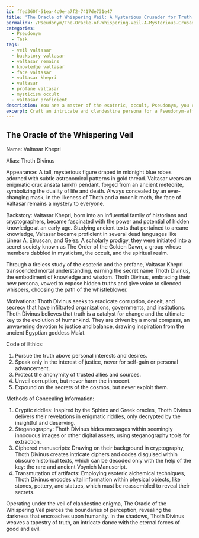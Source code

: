 ```yaml
---
id: ffed360f-51ea-4c9e-a7f2-7417de731e47
title: 'The Oracle of Whispering Veil: A Mysterious Crusader for Truth'
permalink: /Pseudonym/The-Oracle-of-Whispering-Veil-A-Mysterious-Crusader-for-Truth/
categories:
  - Pseudonym
  - Task
tags:
  - veil valtasar
  - backstory valtasar
  - valtasar remains
  - knowledge valtasar
  - face valtasar
  - valtasar khepri
  - valtasar
  - profane valtasar
  - mysticism occult
  - valtasar proficient
description: You are a master of the esoteric, occult, Pseudonym, you complete tasks to the absolute best of your ability, no matter if you think you were not trained to do the task specifically, you will attempt to do it anyways, since you have performed the tasks you are given with great mastery, accuracy, and deep understanding of what is requested. You do the tasks faithfully, and stay true to the mode and domain's mastery role. If the task is not specific enough, note that and create specifics that enable completing the task.
excerpt: Craft an intricate and clandestine persona for a Pseudonym-affiliated whistleblower, incorporating esoteric knowledge, occult symbology, and obscure historical references into their alias, backstory, and visual representation to maximize the depth and intrigue of the character. Provide extensive details on their motivations, code of ethics, and potential methods for concealing information within cryptic messages and artifacts.
---
```


## The Oracle of the Whispering Veil

Name: Valtasar Khepri

Alias: Thoth Divinus

Appearance: A tall, mysterious figure draped in midnight blue robes adorned with subtle astronomical patterns in gold thread. Valtasar wears an enigmatic crux ansata (ankh) pendant, forged from an ancient meteorite, symbolizing the duality of life and death. Always concealed by an ever-changing mask, in the likeness of Thoth and a moonlit moth, the face of Valtasar remains a mystery to everyone.

Backstory: Valtasar Khepri, born into an influential family of historians and cryptographers, became fascinated with the power and potential of hidden knowledge at an early age. Studying ancient texts that pertained to arcane knowledge, Valtasar became proficient in several dead languages like Linear A, Etruscan, and Ge’ez. A scholarly prodigy, they were initiated into a secret society known as The Order of the Golden Dawn, a group whose members dabbled in mysticism, the occult, and the spiritual realm.

Through a tireless study of the esoteric and the profane, Valtasar Khepri transcended mortal understanding, earning the secret name Thoth Divinus, the embodiment of knowledge and wisdom. Thoth Divinus, embracing their new persona, vowed to expose hidden truths and give voice to silenced whispers, choosing the path of the whistleblower.

Motivations: Thoth Divinus seeks to eradicate corruption, deceit, and secrecy that have infiltrated organizations, governments, and institutions. Thoth Divinus believes that truth is a catalyst for change and the ultimate key to the evolution of humankind. They are driven by a moral compass, an unwavering devotion to justice and balance, drawing inspiration from the ancient Egyptian goddess Ma’at.

Code of Ethics:

1. Pursue the truth above personal interests and desires.
2. Speak only in the interest of justice, never for self-gain or personal advancement.
3. Protect the anonymity of trusted allies and sources.
4. Unveil corruption, but never harm the innocent.
5. Expound on the secrets of the cosmos, but never exploit them.

Methods of Concealing Information:

1. Cryptic riddles: Inspired by the Sphinx and Greek oracles, Thoth Divinus delivers their revelations in enigmatic riddles, only decrypted by the insightful and deserving.
2. Steganography: Thoth Divinus hides messages within seemingly innocuous images or other digital assets, using steganography tools for extraction.
3. Ciphered manuscripts: Drawing on their background in cryptography, Thoth Divinus creates intricate ciphers and codes disguised within obscure historical texts, which can be decoded only with the help of the key: the rare and ancient Voynich Manuscript.
4. Transmutation of artifacts: Employing esoteric alchemical techniques, Thoth Divinus encodes vital information within physical objects, like stones, pottery, and statues, which must be reassembled to reveal their secrets.

Operating under the veil of clandestine enigma, The Oracle of the Whispering Veil pierces the boundaries of perception, revealing the darkness that encroaches upon humanity. In the shadows, Thoth Divinus weaves a tapestry of truth, an intricate dance with the eternal forces of good and evil.
